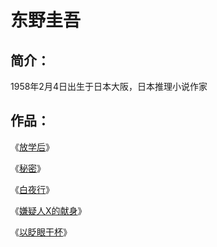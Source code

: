 # 东野圭吾

## 简介：

1958年2月4日出生于日本大阪，日本推理小说作家

## 作品：

《[放学后](https://baike.baidu.com/item/放学后/2536)》

《[秘密](https://baike.baidu.com/item/秘密/2777633)》

《[白夜行](https://baike.baidu.com/item/白夜行/8646)》

《[嫌疑人X的献身](https://baike.baidu.com/item/嫌疑人X的献身)》

《[以眨眼干杯](https://baike.baidu.com/item/以眨眼干杯/3137319)》
